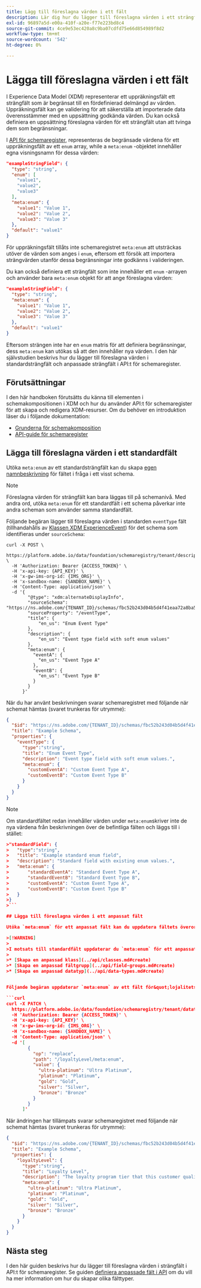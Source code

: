 ```yaml
---
title: Lägg till föreslagna värden i ett fält
description: Lär dig hur du lägger till föreslagna värden i ett strängfält i API:t för schemaregister.
exl-id: 96897a5d-e00a-410f-a20e-f77e223bd8c4
source-git-commit: 4ce9e53ec420a8c9ba07cdfd75e66d854989f8d2
workflow-type: tm+mt
source-wordcount: '542'
ht-degree: 0%

---
```


# Lägga till föreslagna värden i ett fält

I Experience Data Model (XDM) representerar ett uppräkningsfält ett strängfält som är begränsat till en fördefinierad delmängd av värden. Uppräkningsfält kan ge validering för att säkerställa att importerade data överensstämmer med en uppsättning godkända värden. Du kan också definiera en uppsättning föreslagna värden för ett strängfält utan att tvinga dem som begränsningar.

I [API för schemaregister](https://developer.adobe.com/experience-platform-apis/references/schema-registry/), representeras de begränsade värdena för ett uppräkningsfält av ett `enum` array, while a `meta:enum` -objektet innehåller egna visningsnamn för dessa värden:

```json
"exampleStringField": {
  "type": "string",
  "enum": [
    "value1",
    "value2",
    "value3"
  ],
  "meta:enum": {
    "value1": "Value 1",
    "value2": "Value 2",
    "value3": "Value 3"
  },
  "default": "value1"
}
```

För uppräkningsfält tillåts inte schemaregistret `meta:enum` att utsträckas utöver de värden som anges i `enum`, eftersom ett försök att importera strängvärden utanför dessa begränsningar inte godkänns i valideringen.

Du kan också definiera ett strängfält som inte innehåller ett `enum` -arrayen och använder bara `meta:enum` objekt för att ange föreslagna värden:

```json
"exampleStringField": {
  "type": "string",
  "meta:enum": {
    "value1": "Value 1",
    "value2": "Value 2",
    "value3": "Value 3"
  },
  "default": "value1"
}
```

Eftersom strängen inte har en `enum` matris för att definiera begränsningar, dess `meta:enum` kan utökas så att den innehåller nya värden. I den här självstudien beskrivs hur du lägger till föreslagna värden i standardsträngfält och anpassade strängfält i API:t för schemaregister.

## Förutsättningar

I den här handboken förutsätts du känna till elementen i schemakompositionen i XDM och hur du använder API:t för schemaregister för att skapa och redigera XDM-resurser. Om du behöver en introduktion läser du i följande dokumentation:

* [Grunderna för schemakomposition](../schema/composition.md)
* [API-guide för schemaregister](../api/overview.md)

## Lägga till föreslagna värden i ett standardfält

Utöka `meta:enum` av ett standardsträngfält kan du skapa [egen namnbeskrivning](../api/descriptors.md#friendly-name) för fältet i fråga i ett visst schema.

>[!NOTE]
>
>Föreslagna värden för strängfält kan bara läggas till på schemanivå. Med andra ord, utöka `meta:enum` för ett standardfält i ett schema påverkar inte andra scheman som använder samma standardfält.

Följande begäran lägger till föreslagna värden i standarden `eventType` fält (tillhandahålls av [Klassen XDM ExperienceEvent](../classes/experienceevent.md)) för det schema som identifieras under `sourceSchema`:

```curl
curl -X POST \
  https://platform.adobe.io/data/foundation/schemaregistry/tenant/descriptors \
  -H 'Authorization: Bearer {ACCESS_TOKEN}' \
  -H 'x-api-key: {API_KEY}' \
  -H 'x-gw-ims-org-id: {IMS_ORG}' \
  -H 'x-sandbox-name: {SANDBOX_NAME}' \
  -H 'Content-Type: application/json' \
  -d '{
        "@type": "xdm:alternateDisplayInfo",
        "sourceSchema": "https://ns.adobe.com/{TENANT_ID}/schemas/fbc52b243d04b5d4f41eaa72a8ba58be",
        "sourceProperty": "/eventType",
        "title": {
            "en_us": "Enum Event Type"
        },
        "description": {
            "en_us": "Event type field with soft enum values"
        },
        "meta:enum": {
          "eventA": {
            "en_us": "Event Type A"
          },
          "eventB": {
            "en_us": "Event Type B"
          }
        }
      }'
```

När du har använt beskrivningen svarar schemaregistret med följande när schemat hämtas (svaret trunkeras för utrymme):

```json
{
  "$id": "https://ns.adobe.com/{TENANT_ID}/schemas/fbc52b243d04b5d4f41eaa72a8ba58be",
  "title": "Example Schema",
  "properties": {
    "eventType": {
      "type":"string",
      "title": "Enum Event Type",
      "description": "Event type field with soft enum values.",
      "meta:enum": {
        "customEventA": "Custom Event Type A",
        "customEventB": "Custom Event Type B"
      }
    }
  }
}
```

>[!NOTE]
>
>Om standardfältet redan innehåller värden under `meta:enum`skriver inte de nya värdena från beskrivningen över de befintliga fälten och läggs till i stället:
>
>
```json
>"standardField": {
>   "type":"string",
>   "title": "Example standard enum field",
>   "description": "Standard field with existing enum values.",
>   "meta:enum": {
>       "standardEventA": "Standard Event Type A",
>       "standardEventB": "Standard Event Type B",
>       "customEventA": "Custom Event Type A",
>       "customEventB": "Custom Event Type B"
>   }
>}
>```

## Lägga till föreslagna värden i ett anpassat fält

Utöka `meta:enum` för ett anpassat fält kan du uppdatera fältets överordnade klass, fältgrupp eller datatyp genom en PATCH-begäran.

>[!WARNING]
>
>I motsats till standardfält uppdaterar du `meta:enum` för ett anpassat fält påverkar alla andra scheman som använder det fältet. Om du inte vill att ändringarna ska spridas över olika scheman kan du skapa en ny anpassad resurs i stället:
>
>* [Skapa en anpassad klass](../api/classes.md#create)
>* [Skapa en anpassad fältgrupp](../api/field-groups.md#create)
>* [Skapa en anpassad datatyp](../api/data-types.md#create)


Följande begäran uppdaterar `meta:enum` av ett fält för&quot;lojalitetsnivå&quot; som tillhandahålls av en anpassad datatyp:

```curl
curl -X PATCH \
  https://platform.adobe.io/data/foundation/schemaregistry/tenant/datatypes/_{TENANT_ID}.datatypes.8779fd45d6e4eb074300023a439862bbba359b60d451627a \
  -H 'Authorization: Bearer {ACCESS_TOKEN}' \
  -H 'x-api-key: {API_KEY}' \
  -H 'x-gw-ims-org-id: {IMS_ORG}' \
  -H 'x-sandbox-name: {SANDBOX_NAME}' \
  -H 'Content-Type: application/json' \
  -d '[
        {
          "op": "replace",
          "path": "/loyaltyLevel/meta:enum",
          "value": {
            "ultra-platinum": "Ultra Platinum",
            "platinum": "Platinum",
            "gold": "Gold",
            "silver": "Silver",
            "bronze": "Bronze"
          }
        }
      ]'
```

När ändringen har tillämpats svarar schemaregistret med följande när schemat hämtas (svaret trunkeras för utrymme):

```json
{
  "$id": "https://ns.adobe.com/{TENANT_ID}/schemas/fbc52b243d04b5d4f41eaa72a8ba58be",
  "title": "Example Schema",
  "properties": {
    "loyaltyLevel": {
      "type":"string",
      "title": "Loyalty Level",
      "description": "The loyalty program tier that this customer qualifies for.",
      "meta:enum": {
        "ultra-platinum": "Ultra Platinum",
        "platinum": "Platinum",
        "gold": "Gold",
        "silver": "Silver",
        "bronze": "Bronze"
      }
    }
  }
}
```

## Nästa steg

I den här guiden beskrivs hur du lägger till föreslagna värden i strängfält i API:t för schemaregister. Se guiden [definiera anpassade fält i API](./custom-fields-api.md) om du vill ha mer information om hur du skapar olika fälttyper.
